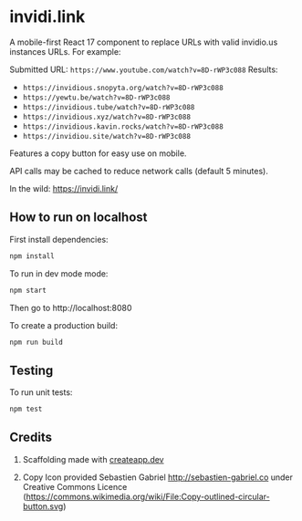 # invidi.link

A mobile-first React 17 component to replace URLs with valid invidio.us instances URLs. For example:

Submitted URL: `https://www.youtube.com/watch?v=8D-rWP3c088`
Results:

- `https://invidious.snopyta.org/watch?v=8D-rWP3c088`
- `https://yewtu.be/watch?v=8D-rWP3c088`
- `https://invidious.tube/watch?v=8D-rWP3c088`
- `https://invidious.xyz/watch?v=8D-rWP3c088`
- `https://invidious.kavin.rocks/watch?v=8D-rWP3c088`
- `https://invidiou.site/watch?v=8D-rWP3c088`

Features a copy button for easy use on mobile.

API calls may be cached to reduce network calls (default 5 minutes).

In the wild: https://invidi.link/

## How to run on localhost

First install dependencies:

```sh
npm install
```

To run in dev mode mode:

```sh
npm start
```

Then go to http://localhost:8080

To create a production build:

```sh
npm run build
```

## Testing

To run unit tests:

```sh
npm test
```

## Credits

1. Scaffolding made with [createapp.dev](https://createapp.dev/)

2. Copy Icon provided Sebastien Gabriel http://sebastien-gabriel.co under Creative Commons Licence (https://commons.wikimedia.org/wiki/File:Copy-outlined-circular-button.svg)
